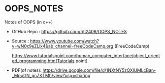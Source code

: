 # OOPS_NOTES
Notes of OOPS (in c++)

- GitHub Repo : https://github.com/riti2409/OOPS_NOTES

- Source : https://www.youtube.com/watch?v=wN0x9eZLix4&ab_channel=freeCodeCamp.org (FreeCodeCamp)

   https://www.tutorialspoint.com/human_computer_interface/object_oriented_programming.htm(Tutorials point)

- PDF(of notes): https://drive.google.com/file/d/1NXtNY5zQXIUMLcBan-_MpuGN_gnZKTMh/view?usp=sharing


